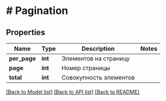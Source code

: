 # # Pagination

## Properties

Name | Type | Description | Notes
------------ | ------------- | ------------- | -------------
**per_page** | **int** | Элементов на страницу |
**page** | **int** | Номер страницы |
**total** | **int** | Совокупность элементов |

[[Back to Model list]](../../README.md#models) [[Back to API list]](../../README.md#endpoints) [[Back to README]](../../README.md)
